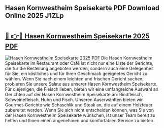 ## Hasen Kornwestheim Speisekarte PDF Download Online 2025 J1ZLp

# <h2><a href="http://gc69zi.nevu.top/?p=Hasen+Kornwestheim+Speisekarte">🔗 👉🔴 Hasen Kornwestheim Speisekarte 2025 PDF</a></h2>

[![Hasen Kornwestheim Speisekarte 2025 PDF](https://i.imgur.com/dBaPXMq.png)](http://gc69zi.nevu.top/?p=Hasen+Kornwestheim+Speisekarte)
Die Hasen Kornwestheim Speisekarte im Restaurant oder Café ist nicht nur eine Liste der Gerichte, die für die Bestellung angeboten werden, sondern auch eine Gelegenheit für Sie, ein köstliches und für Ihren Geschmack geeignetes Gericht zu wählen. Wenn Sie nach einem leichten und frischen Gericht suchen, probieren Sie unsere Salate aus unserer Hasen Kornwestheim Speisekarte. Für diejenigen, die Fleisch lieben, bieten wir eine umfangreiche Auswahl an Gerichten auf der Hasen Kornwestheim Speisekarte an: Rindfleisch, Schweinefleisch, Huhn und Fisch. Unseren Auserwählten bieten wir Gourmet-Gerichte wie Schaschlik und Steak an, die auf einem Holzfeuer zubereitet werden. Wenn Sie sich nicht entscheiden können, was Sie von der Hasen Kornwestheim Speisekarte wünschen, ist unser Team bereit zu helfen und Ihnen einen angenehmen und komfortablen Service zu bieten.
